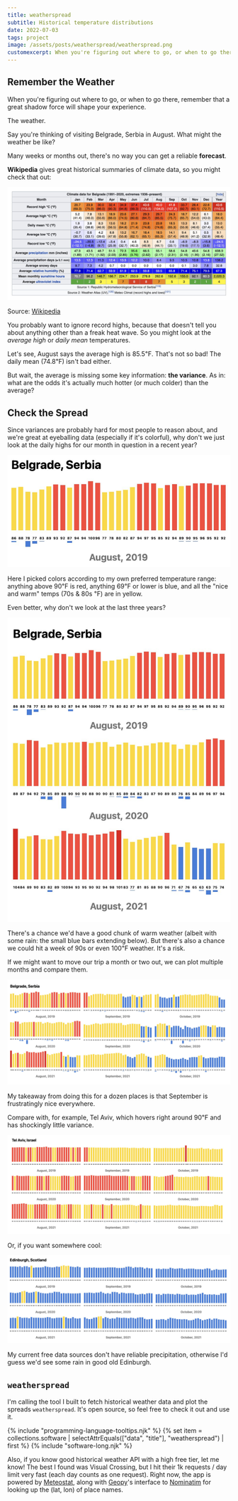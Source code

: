 ```yaml
---
title: weatherspread
subtitle: Historical temperature distributions
date: 2022-07-03
tags: project
image: /assets/posts/weatherspread/weatherspread.png
customexcerpt: When you're figuring out where to go, or when to go there, remember that a great shadow force will shape your experience. The weather.
---
```


<object id="cover" type="image/svg+xml" data="/assets/posts/weatherspread/weatherspread.svg"></object>

## Remember the Weather

When you're figuring out where to go, or when to go there, remember that a great shadow force will shape your experience.

The weather.

Say you're thinking of visiting Belgrade, Serbia in August. What might the weather be like?

Many weeks or months out, there's no way you can get a reliable **forecast**.

**Wikipedia** gives great historical summaries of climate data, so you might check that out:

![](/assets/posts/weatherspread/belgrade-wiki.jpg)

<p class="figcaption">
Source: <a href="https://en.wikipedia.org/wiki/Belgrade#Climate">Wikipedia</a>
</p>

You probably want to ignore record highs, because that doesn't tell you about anything other than a freak heat wave. So you might look at the _average high_ or _daily mean_ temperatures.

Let's see, August says the average high is 85.5℉. That's not so bad! The daily mean (74.8℉) isn't bad either.

But wait, the average is missing some key information: **the variance**. As in: what are the odds it's actually much hotter (or much colder) than the average?

## Check the Spread

Since variances are probably hard for most people to reason about, and we're great at eyeballing data (especially if it's colorful), why don't we just look at the daily highs for our month in question in a recent year?

![](/assets/posts/weatherspread/belgrade-1.jpg)

Here I picked colors according to my own preferred temperature range: anything above 90℉ is red, anything 69℉ or lower is blue, and all the "nice and warm" temps (70s & 80s ℉) are in yellow.

Even better, why don't we look at the last three years?

![](/assets/posts/weatherspread/belgrade-3.jpg)

There's a chance we'd have a good chunk of warm weather (albeit with some rain: the small blue bars extending below). But there's also a chance we could hit a week of 90s or even 100℉ weather. It's a risk.

If we might want to move our trip a month or two out, we can plot multiple months and compare them.

![](/assets/posts/weatherspread/belgrade.jpg)

<p class="figcaption">
My takeaway from doing this for a dozen places is that September is frustratingly nice everywhere.
</p>

Compare with, for example, Tel Aviv, which hovers right around 90℉ and has shockingly little variance.

![](/assets/posts/weatherspread/tel-aviv.jpg)

Or, if you want somewhere cool:

![](/assets/posts/weatherspread/edinburgh.jpg)

<p class="figcaption">
My current free data sources don't have reliable precipitation, otherwise I'd guess we'd see some rain in good old Edinburgh.
</p>

## `weatherspread`

I'm calling the tool I built to fetch historical weather data and plot the spreads `weatherspread`. It's open source, so feel free to check it out and use it.

{% include "programming-language-tooltips.njk" %}
{% set item = collections.software | selectAttrEquals(["data", "title"], "weatherspread") | first %}
{% include "software-long.njk" %}

Also, if you know good historical weather API with a high free tier, let me know! The best I found was Visual Crossing, but I hit their 1k requests / day limit very fast (each day counts as one request). Right now, the app is powered by [Meteostat](https://dev.meteostat.net/python/), along with [Geopy](https://geopy.readthedocs.io/en/stable/#nominatim)'s interface to [Nominatim](https://nominatim.org/) for looking up the (lat, lon) of place names.

<script src="/assets/lib/anime-3.2.1.min.js"></script>
<script>
    document.addEventListener('DOMContentLoaded', function () {
        document.getElementById('cover').addEventListener("load", function() {
            const diagram = document.getElementById('cover').contentDocument;
            // const spacing = 182;
            const duration = 1000;
            anime({
                targets: [...diagram.querySelectorAll("#weatherspread *")],
                // keyframes: [
                //     {translateY: spacing},
                //     {translateY: spacing*2},
                //     {translateY: 0},
                // ],
                translateY: 40,
                // easing: 'easeOutElastic(1, .8)',
                duration: duration,
                direction: 'alternate',
                // delay: 500,
                delay: anime.stagger(50),
                loop: true,
            });
        });
    });
</script>
